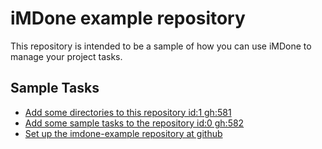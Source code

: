 iMDone example repository
====
This repository is intended to be a sample of how you can use iMDone to manage your project tasks.

Sample Tasks
----
- [Add some directories to this repository id:1 gh:581](#TODO:0)
- [Add some sample tasks to the repository id:0 gh:582](#TODO:30)
- [Set up the imdone-example repository at github](#DONE:0)
